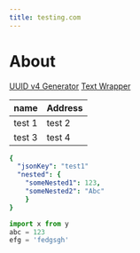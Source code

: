 ```yaml
---
title: testing.com
---
```

# About

[UUID v4 Generator](uuidV4Generator.html)
[Text Wrapper](textWrapper.html)

| name   | Address    |
| ----   | ---------- |
| test 1 | test 2     |
| test 3 | test 4     |

```yaml
{
  "jsonKey": "test1"
  "nested": {
    "someNested1": 123,
    "someNested2": "Abc"
    }
}
```

```python
import x from y
abc = 123
efg = 'fedgsgh'
```
